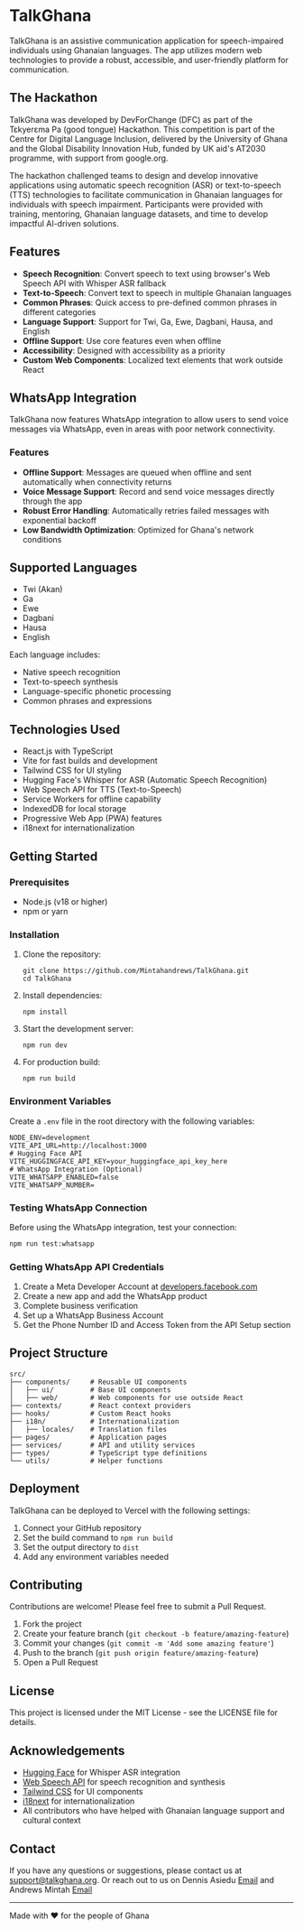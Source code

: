 # TalkGhana

TalkGhana is an assistive communication application for speech-impaired individuals using Ghanaian languages. The app utilizes modern web technologies to provide a robust, accessible, and user-friendly platform for communication.

## The Hackathon

TalkGhana was developed by DevForChange (DFC) as part of the Tɛkyerɛma Pa (good tongue) Hackathon. This competition is part of the Centre for Digital Language Inclusion, delivered by the University of Ghana and the Global Disability Innovation Hub, funded by UK aid's AT2030 programme, with support from google.org.

The hackathon challenged teams to design and develop innovative applications using automatic speech recognition (ASR) or text-to-speech (TTS) technologies to facilitate communication in Ghanaian languages for individuals with speech impairment. Participants were provided with training, mentoring, Ghanaian language datasets, and time to develop impactful AI-driven solutions.

## Features

- **Speech Recognition**: Convert speech to text using browser's Web Speech API with Whisper ASR fallback
- **Text-to-Speech**: Convert text to speech in multiple Ghanaian languages
- **Common Phrases**: Quick access to pre-defined common phrases in different categories
- **Language Support**: Support for Twi, Ga, Ewe, Dagbani, Hausa, and English
- **Offline Support**: Use core features even when offline
- **Accessibility**: Designed with accessibility as a priority
- **Custom Web Components**: Localized text elements that work outside React

## WhatsApp Integration

TalkGhana now features WhatsApp integration to allow users to send voice messages via WhatsApp, even in areas with poor network connectivity.

### Features

- **Offline Support**: Messages are queued when offline and sent automatically when connectivity returns
- **Voice Message Support**: Record and send voice messages directly through the app
- **Robust Error Handling**: Automatically retries failed messages with exponential backoff
- **Low Bandwidth Optimization**: Optimized for Ghana's network conditions

## Supported Languages

- Twi (Akan)
- Ga
- Ewe
- Dagbani
- Hausa
- English

Each language includes:

- Native speech recognition
- Text-to-speech synthesis
- Language-specific phonetic processing
- Common phrases and expressions

## Technologies Used

- React.js with TypeScript
- Vite for fast builds and development
- Tailwind CSS for UI styling
- Hugging Face's Whisper for ASR (Automatic Speech Recognition)
- Web Speech API for TTS (Text-to-Speech)
- Service Workers for offline capability
- IndexedDB for local storage
- Progressive Web App (PWA) features
- i18next for internationalization

## Getting Started

### Prerequisites

- Node.js (v18 or higher)
- npm or yarn

### Installation

1. Clone the repository:

   ```
   git clone https://github.com/Mintahandrews/TalkGhana.git
   cd TalkGhana
   ```

2. Install dependencies:

   ```
   npm install
   ```

3. Start the development server:

   ```
   npm run dev
   ```

4. For production build:

   ```
   npm run build
   ```

### Environment Variables

Create a `.env` file in the root directory with the following variables:

```
NODE_ENV=development
VITE_API_URL=http://localhost:3000
# Hugging Face API
VITE_HUGGINGFACE_API_KEY=your_huggingface_api_key_here
# WhatsApp Integration (Optional)
VITE_WHATSAPP_ENABLED=false
VITE_WHATSAPP_NUMBER=
```

### Testing WhatsApp Connection

Before using the WhatsApp integration, test your connection:

```bash
npm run test:whatsapp
```

### Getting WhatsApp API Credentials

1. Create a Meta Developer Account at [developers.facebook.com](https://developers.facebook.com)
2. Create a new app and add the WhatsApp product
3. Complete business verification
4. Set up a WhatsApp Business Account
5. Get the Phone Number ID and Access Token from the API Setup section

## Project Structure

```
src/
├── components/     # Reusable UI components
│   ├── ui/         # Base UI components
│   ├── web/        # Web components for use outside React
├── contexts/       # React context providers
├── hooks/          # Custom React hooks
├── i18n/           # Internationalization
│   ├── locales/    # Translation files
├── pages/          # Application pages
├── services/       # API and utility services
├── types/          # TypeScript type definitions
└── utils/          # Helper functions
```

## Deployment

TalkGhana can be deployed to Vercel with the following settings:

1. Connect your GitHub repository
2. Set the build command to `npm run build`
3. Set the output directory to `dist`
4. Add any environment variables needed

## Contributing

Contributions are welcome! Please feel free to submit a Pull Request.

1. Fork the project
2. Create your feature branch (`git checkout -b feature/amazing-feature`)
3. Commit your changes (`git commit -m 'Add some amazing feature'`)
4. Push to the branch (`git push origin feature/amazing-feature`)
5. Open a Pull Request

## License

This project is licensed under the MIT License - see the LICENSE file for details.

## Acknowledgements

- [Hugging Face](https://huggingface.co/) for Whisper ASR integration
- [Web Speech API](https://developer.mozilla.org/en-US/docs/Web/API/Web_Speech_API) for speech recognition and synthesis
- [Tailwind CSS](https://tailwindcss.com/) for UI components
- [i18next](https://www.i18next.com/) for internationalization
- All contributors who have helped with Ghanaian language support and cultural context

## Contact

If you have any questions or suggestions, please contact us at support@talkghana.org.
Or reach out to us on Dennis Asiedu [Email](asiedudennis30@gmail.com) and Andrews Mintah [Email](mintahandrews1965@gmail.com)

---

Made with ❤️ for the people of Ghana
